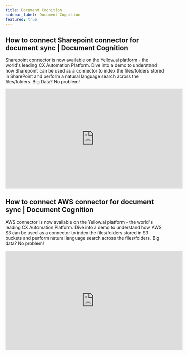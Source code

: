 ```yaml
---
title: Document Cognition
sidebar_label: Document Cognition
featured: true
---
```


## How to connect Sharepoint connector for document sync | Document Cognition
Sharepoint connector is now available on the Yellow.ai platform - the world's leading CX Automation Platform. Dive into a demo to understand how Sharepoint can be used as a connector to index the files/folders stored in SharePoint and perform a natural language search across the files/folders. 
Big Data? No problem!
<iframe width="560" height="315" src="https://www.youtube.com/embed/2_MH24mBkBQ" title="YouTube video player" frameborder="0" allow="autoplay; clipboard-write; picture-in-picture" alllow="fullscreen"></iframe>



## How to connect AWS connector for document sync | Document Cognition
AWS connector is now available on the Yellow.ai platform - the world's leading CX Automation Platform. Dive into a demo to understand how AWS S3 can be used as a connector to index the files/folders stored in S3 buckets and perform natural language search across the files/folders. Big data? No problem!
<iframe width="560" height="315" src="https://www.youtube.com/embed/XDI_FyFo0ig" title="YouTube video player" frameborder="0" allow="autoplay; clipboard-write; picture-in-picture" alllow="fullscreen"></iframe>

